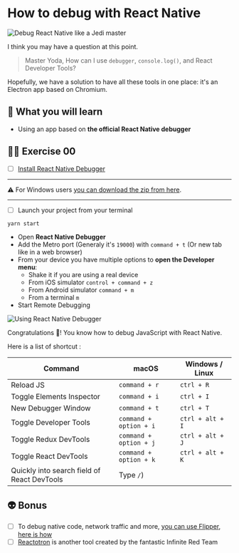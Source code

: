 # How to debug with React Native

![Debug React Native like a Jedi master](https://media.giphy.com/media/SZugp2K9LkL6w/giphy.gif)

I think you may have a question at this point.

> Master Yoda, How can I use `debugger`, `console.log()`, and React Developer Tools?

Hopefully, we have a solution to have all these tools in one place: it's an Electron app based on Chromium.

## 📡 What you will learn

- Using an app based on **the official React Native debugger**

## 👨‍🚀 Exercise 00

- [ ] [Install React Native Debugger](https://github.com/jhen0409/react-native-debugger#installation)

---

⚠️ For Windows users [you can download the zip from here](https://github.com/jhen0409/react-native-debugger/releases).

---

- [ ] Launch your project from your terminal

```console
yarn start
```

- Open **React Native Debugger**
- Add the Metro port (Generaly it's `19000`) with `command + t` (Or new tab like in a web browser)
- From your device you have multiple options to **open the Developer menu**:
  - Shake it if you are using a real device
  - From iOS simulator `control + command + z`
  - From Android simulator `command + m`
  - From a terminal `m`
- Start Remote Debugging

![Using React Native Debugger](https://raw.githubusercontent.com/flexbox/react-native-workshop/main/challenges/react-native-data-management/debug-react-native.gif)

Congratulations 👏! You know how to debug JavaScript with React Native.

Here is a list of shortcut :

| Command                    | macOS       | Windows / Linux |
| -------------------------- | ----------- | -------- |
| Reload JS                  | `command + r` | `ctrl + R` |
| Toggle Elements Inspector  | `command + i` | `ctrl + I` |
| New Debugger Window        | `command + t` | `ctrl + T` |
| Toggle Developer Tools     | `command + option + i` | `ctrl + alt + I` |
| Toggle Redux DevTools      | `command + option + j` | `ctrl + alt + J` |
| Toggle React DevTools      | `command + option + k` | `ctrl + alt + K`  |
| Quickly into search field of React DevTools | Type `/`) |

## 👽 Bonus

- [ ] To debug native code, network traffic and more, [you can use Flipper](https://fbflipper.com/), [here is how](https://twitter.com/Baconbrix/status/1412921581542658049?s=20)
- [ ] [Reactotron](https://github.com/infinitered/reactotron) is another tool created by the fantastic Infinite Red Team
